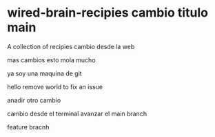 # wired-brain-recipies cambio titulo main
A collection of recipies
cambio desde la web



mas cambios esto mola mucho 


ya soy una maquina de git


hello remove world to fix an issue


anadir otro cambio

cambio desde el terminal
avanzar el main branch

feature bracnh
